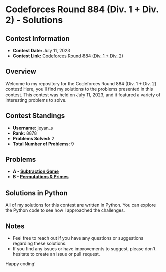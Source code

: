 # Codeforces Round 884 (Div. 1 + Div. 2) - Solutions

## Contest Information

- **Contest Date:** July 11, 2023
- **Contest Link:** [Codeforces Round 884 (Div. 1 + Div. 2)](https://codeforces.com/contest/1844)

## Overview

Welcome to my repository for the Codeforces Round 884 (Div. 1 + Div. 2) contest! Here, you'll find my solutions to the problems presented in this contest. This contest was held on July 11, 2023, and it featured a variety of interesting problems to solve.

## Contest Standings

- **Username:** jeyan_s
- **Rank:** 8878
- **Problems Solved:** 2
- **Total Number of Problems:** 9

## Problems

- **A - [Subtraction Game](https://codeforces.com/contest/1844/problem/A)**
- **B - [Permutations & Primes](https://codeforces.com/contest/1844/problem/B)**

## Solutions in Python

All of my solutions for this contest are written in Python. You can explore the Python code to see how I approached the challenges.

## Notes

- Feel free to reach out if you have any questions or suggestions regarding these solutions.
- If you find any issues or have improvements to suggest, please don't hesitate to create an issue or pull request.

Happy coding!
